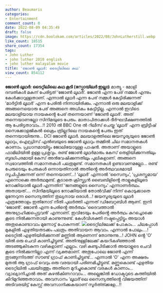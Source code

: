 ```yaml
---
author: Beaumaris
categories:
- Entertainment
comment_count: 0
date: 2022-08-09 04:35:49
draft: false
image: https://cdn.boolokam.com/articles/2022/08/JohnLutherstill.webp
like_count: 18515
share_count: 17354
tags:
- John Luther
- john luther 2010 english
- john luther malayalam movie
title: 'ജോൺ ലൂഥർ: ടൈറ്റിലിലെ കഥ'
view_count: 854112
---
```


**ജോൺ ലൂഥർ: ടൈറ്റിലിലെ കഥ കൂടി** **(സ്പോയിലർ ഇല്ലാ)** മാത്യു - മോളി ദമ്പതികൾ മകന് പേരിട്ടത് ‘ജോൺ ലൂഥർ‘. ജോൺ എന്ന പേര് നമ്മൾ എന്നും കേൾക്കാറുള്ളതാണ്. എന്നാൽ ലൂഥർ എന്ന പേര് നമ്മൾ കേട്ടിരിക്കുന്നത് ‘മാർട്ടിൻ ലൂഥർ‘ എന്ന പേരിൽ നിന്നായിരിക്കും. എന്നാൽ ഒരു മലയാളിക്ക് അങ്ങനെയൊരു പേര് അങ്ങനെ അധികം കേട്ടിട്ടില്ല. എന്നാൽ ഇവിടെ മലയാളിയായ നായകൻ്റെ പേര് തന്നെയാണ് ‘ജോൺ ലൂഥർ‘. അത് തന്നെയാണല്ലോ സിനിമയുടെ പേരും. മാതാപിതാക്കൾ ദീർഘവീക്ഷണത്തിൽ ആ പേരിട്ടതാവാം...!! 2010 ൽ BBC One ൽ റിലീസ് ചെയ്ത ‘ലൂഥർ‘ എന്ന ബ്രിട്ടീഷ് സൈക്കോളജികൽ ക്രൈം ത്രില്ലറിലെ നായകൻ്റെ പേരും ഇത് തന്നെയായിരുന്നു... DCI ജോൺ ലൂഥർ. മലയാളത്തിലെ ജയസൂര്യയുടെ ജോൺ ലൂഥറും, ഐഡ്രിസ് എൽബയുടെ ജോൺ ലൂഥറും തമ്മിൽ ചില സമാനതകൾ കാണാം. പ്രധാനമായിട്ടൂം ജോലിയോടുള്ള പാഷൻ. അതാണ് അയാളുടെ ഫാമിലിയിൽ ഉള്ള പ്രശ്നവും. രണ്ട് ജോൺ ലൂഥർമാരും കേസ് തെളിയിക്കുന്നതിലും ബുദ്ധിപരമായി കേസ് അൻവേഷിക്കുന്നതിലും പുലികളാണ്. അങ്ങനെ സ്വഭാവത്തിൽ സമാനതകൾ പലതുമുണ്ട്. സമാനതകൾ ഉണ്ടാവണമല്ലോ... രണ്ട് പേരുടെയും പേരുകൾ ഒന്നായതിനാൽ അതിൻ്റെ അർത്ഥവശമായി സൂചിപ്പിക്കുന്നത് ഒന്ന് തന്നെയാണ്...! ‘ലൂഥർ‘ എന്നാൽ ‘സൈന്യം‘, 'പ്രശസ്തമായ‘ എന്നൊക്കെ അർത്ഥമുണ്ട്. കൂടാതെ ക്രിസ്ത്യൻ ബൈബിളിൻ്റെ താളുകളിലൂടെ നോക്കിയാൽ ലൂഥർ എന്നതിന് ‘ജനങ്ങളുടെ സൈന്യം‘ എന്നാണർത്ഥം. അതായത്.... സിനിമയിലൂടെ നോക്കിയാൽ തോൽവിക്ക് നിന്ന് കൊടുക്കാതെ മുന്നേറുന്ന സൈന്യത്തിന് തുല്യനായ ഒരാൾ...! ജയസൂര്യയുടെ ലൂഥർ എത്രത്തോളം ഇതിനോട് നീതി പുലർത്തി എന്നത് ഡിബേറ്റബിൾ ആണ്. ഇനി ‘ജോൺ‘. ജോൺ എന്ന പേരിൻ്റെ അർത്ഥം ‘ദൈവത്താൽ അനുഗ്രഹിക്കപ്പെട്ടവൻ‘ എന്നാണ്. ഇവിടേയും പേരിൻ്റെ അർത്ഥം കുറച്ചൊക്കെ കൂടെ നിൽക്കുന്നതായി കാണുന്നുണ്ട്. കേൾവിശക്തി നഷ്ടപ്പെട്ടിട്ടൂം അയാൾ അതുകൊണ്ടാവാം മുന്നോട്ട് പോകുന്നത്. ![](https://cdn.boolokam.com/articles/2022/08/JohnLutherstill.webp)ടൈറ്റിലിലേക്ക് പോകാം... ചിലപ്പോൾ മുകളിൽ എഴുതിയതടക്കം പലതും അതിവായന ആവാം. എന്നാൽ പോലും....! ടൈറ്റിൽ എഴുതിയിരിക്കുന്നത് മണ്ണിൽ ആണെന്ന് തോന്നുന്നു...! JOHN ൻ്റെ 'O' യിൽ ഒരു ചെവി കാണിച്ചിട്ടുണ്ട്. അതിനുള്ളിലേക്ക് കയറികഴിഞ്ഞാൽ അടഞ്ഞുകിടകുന്ന വഴികളാണ് എല്ലാം. വഴി കണ്ടുപിടിക്കാൻ അയാളുടെ ചെവി കൂടെ നിൽക്കുന്നില്ലാ എന്ന് വ്യക്തമാണ്. അതുപോലെ ജോൺ എന്ന് തുടങ്ങുന്നിടത്ത് സൗണ്ട് ഗ്രാഫ് കാണിച്ചിട്ടുണ്ട്... എന്നാൽ ‘O' എന്ന അക്ഷരം മുതൽ ആ ഗ്രാഫ് വെറും ഒരു വരയായി പരിണമിച്ചിട്ടുണ്ട്. മണ്ണുകൊണ്ട് എഴുതിയ ടൈറ്റിലിൽ പലയിടത്തും അതിനെ മുറിച്ചുകൊണ്ട് വരകൾ കാണാം... വ്യാഖ്യാനിച്ചാൽ അത് കുഴൽകിണറാവാം... അല്ലെങ്കിൽ ഡോക്ടറുടെ കത്തിയിൽ കീറിമുറിഞ്ഞതാവാം. അവസാനം ‘ലൂഥർ‘ലെ സൈന്യത്തിൻ്റെ വിജയത്തിന് അടിവരയിട്ട് കേസ്സ് അവസാനിക്കുകയാണ് സൂർത്ത്ക്കളേ...!!